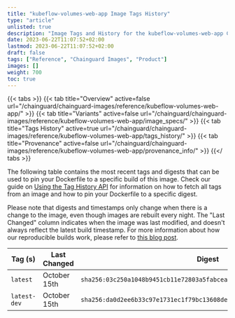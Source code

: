 ```yaml
---
title: "kubeflow-volumes-web-app Image Tags History"
type: "article"
unlisted: true
description: "Image Tags and History for the kubeflow-volumes-web-app Chainguard Image"
date: 2023-06-22T11:07:52+02:00
lastmod: 2023-06-22T11:07:52+02:00
draft: false
tags: ["Reference", "Chainguard Images", "Product"]
images: []
weight: 700
toc: true
---
```


{{< tabs >}}
{{< tab title="Overview" active=false url="/chainguard/chainguard-images/reference/kubeflow-volumes-web-app/" >}}
{{< tab title="Variants" active=false url="/chainguard/chainguard-images/reference/kubeflow-volumes-web-app/image_specs/" >}}
{{< tab title="Tags History" active=true url="/chainguard/chainguard-images/reference/kubeflow-volumes-web-app/tags_history/" >}}
{{< tab title="Provenance" active=false url="/chainguard/chainguard-images/reference/kubeflow-volumes-web-app/provenance_info/" >}}
{{</ tabs >}}

The following table contains the most recent tags and digests that can be used to pin your Dockerfile to a specific build of this image. Check our guide on [Using the Tag History API](/chainguard/chainguard-images/using-the-tag-history-api/) for information on how to fetch all tags from an image and how to pin your Dockerfile to a specific digest.

Please note that digests and timestamps only change when there is a change to the image, even though images are rebuilt every night. The "Last Changed" column indicates when the image was last modified, and doesn't always reflect the latest build timestamp. For more information about how our reproducible builds work, please refer to [this blog post](https://www.chainguard.dev/unchained/reproducing-chainguards-reproducible-image-builds).

| Tag (s)       | Last Changed | Digest                                                                    |
|---------------|--------------|---------------------------------------------------------------------------|
|  `latest`     | October 15th | `sha256:03c250a1048b9451cb11e72803a5fabceabf7bb126b18e8df5b9c7100bdd13ac` |
|  `latest-dev` | October 15th | `sha256:da0d2ee6b33c97e1731ec1f79bc13608de58c1a42913091f5a4e9a905ca29c59` |

